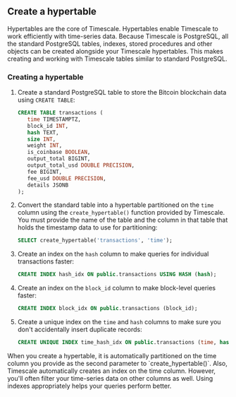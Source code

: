 
## Create a hypertable

Hypertables are the core of Timescale. Hypertables enable Timescale to work
efficiently with time-series data. Because Timescale is PostgreSQL, all the
standard PostgreSQL tables, indexes, stored procedures and other objects can be
created alongside your Timescale hypertables. This makes creating and working
with Timescale tables similar to standard PostgreSQL.

<Procedure>

### Creating a hypertable

1.  Create a standard PostgreSQL table to store the Bitcoin blockchain data
    using `CREATE TABLE`:

    ```sql
    CREATE TABLE transactions (
       time TIMESTAMPTZ,
       block_id INT,
       hash TEXT,
       size INT,
       weight INT,
       is_coinbase BOOLEAN,
       output_total BIGINT,
       output_total_usd DOUBLE PRECISION,
       fee BIGINT,
       fee_usd DOUBLE PRECISION,
       details JSONB
    );
    ```

1.  Convert the standard table into a hypertable partitioned on the `time`
    column using the `create_hypertable()` function provided by Timescale. You
    must provide the name of the table and the column in that table that holds
    the timestamp data to use for partitioning:

    ```sql
    SELECT create_hypertable('transactions', 'time');
    ```

1.  Create an index on the `hash` column to make queries for individual
    transactions faster:

    ```sql
    CREATE INDEX hash_idx ON public.transactions USING HASH (hash);
    ```

1.  Create an index on the `block_id` column to make block-level queries faster:

    ```sql
    CREATE INDEX block_idx ON public.transactions (block_id);
    ```

1.  Create a unique index on the `time` and `hash` columns to make sure you
    don't accidentally insert duplicate records:

    ```sql
    CREATE UNIQUE INDEX time_hash_idx ON public.transactions (time, hash);
    ```

<Highlight type="note">
When you create a hypertable, it is automatically partitioned on the time column
you provide as the second parameter to `create_hypertable()`. Also, Timescale
automatically creates an index on the time column. However, you'll often filter
your time-series data on other columns as well. Using indexes appropriately helps
your queries perform better.
</Highlight>

</Procedure>
